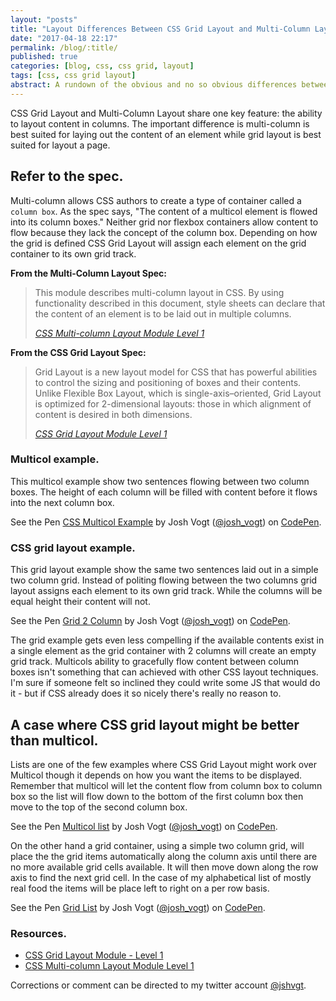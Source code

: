 ```yaml
---
layout: "posts"
title: "Layout Differences Between CSS Grid Layout and Multi-Column Layout"
date: "2017-04-18 22:17"
permalink: /blog/:title/
published: true
categories: [blog, css, css grid, layout]
tags: [css, css grid layout]
abstract: A rundown of the obvious and no so obvious differences between CSS Grid layout and Multi-Column layout.
---
```



CSS Grid Layout and Multi-Column Layout share one key feature: the ability to layout content in columns. The important difference is multi-column is best suited for laying out the content of an element while grid layout is best suited for layout a page.

## Refer to the spec.

Multi-column allows CSS authors to create a type of container called a `column box`. As the spec says, "The content of a multicol element is flowed into its column boxes." Neither grid nor flexbox containers allow content to flow because they lack the concept of the column box. Depending on how the grid is defined CSS Grid Layout will assign each element on the grid container to its own grid track.

**From the Multi-Column Layout Spec:**

<blockquote cite="https://drafts.csswg.org/static/css-multicol/#introduction">
<p>This module describes multi-column layout in CSS. By using functionality described in this document, style sheets can declare that the content of an element is to be laid out in multiple columns.</p>
  <cite><a href="https://drafts.csswg.org/static/css-multicol/#introduction">CSS Multi-column Layout Module Level 1</a></cite>
</blockquote>

**From the CSS Grid Layout Spec:**

<blockquote cite="https://drafts.csswg.org/css-grid/#intro">
<p>
Grid Layout is a new layout model for CSS that has powerful abilities to control the sizing and positioning of boxes and their contents. Unlike Flexible Box Layout, which is single-axis–oriented, Grid Layout is optimized for 2-dimensional layouts: those in which alignment of content is desired in both dimensions.</p>
<cite><a href="https://drafts.csswg.org/css-grid/#intro">CSS Grid Layout Module Level 1</a></cite>
</blockquote>

### Multicol example.

This multicol example show two sentences flowing between two column boxes. The height of each column will be filled with content before it flows into the next column box.

<p data-height="520" data-theme-id="0" data-slug-hash="028aa7c1e4c221332024b555aa8f4394" data-default-tab="result" data-user="josh_vogt" data-embed-version="2" data-pen-title="CSS Multicol Example" class="codepen">See the Pen <a href="https://codepen.io/josh_vogt/pen/028aa7c1e4c221332024b555aa8f4394/">CSS Multicol Example</a> by Josh Vogt (<a href="http://codepen.io/josh_vogt">@josh_vogt</a>) on <a href="http://codepen.io">CodePen</a>.</p>
<script async src="https://production-assets.codepen.io/assets/embed/ei.js"></script>

### CSS grid layout example.

This grid layout example show the same two sentences laid out in a simple two column grid. Instead of politing flowing between the two columns grid layout assigns each element to its own grid track. While the columns will be equal height their content will not.

<p data-height="520" data-theme-id="0" data-slug-hash="20b289f291828106d28228358e27bbe5" data-default-tab="result" data-user="josh_vogt" data-embed-version="2" data-pen-title="Grid 2 Column" class="codepen">See the Pen <a href="https://codepen.io/josh_vogt/pen/20b289f291828106d28228358e27bbe5/">Grid 2 Column</a> by Josh Vogt (<a href="http://codepen.io/josh_vogt">@josh_vogt</a>) on <a href="http://codepen.io">CodePen</a>.</p>
<script async src="https://production-assets.codepen.io/assets/embed/ei.js"></script>

The grid example gets even less compelling if the available contents exist in a single element as the grid container with 2 columns will create an empty grid track. Multicols ability to gracefully flow content between column boxes isn't something that can achieved with other CSS layout techniques. I'm sure if someone felt so inclined they could write some JS that would do it - but if CSS already does it so nicely there's really no reason to.

## A case where CSS grid layout might be better than multicol.

Lists are one of the few examples where CSS Grid Layout might work over Multicol though it depends on how you want the items to be displayed. Remember that multicol will let the content flow from column box to column box so the list will flow down to the bottom of the first column box then move to the top of the second column box.

<p data-height="265" data-theme-id="0" data-slug-hash="fdce8ea3c4254615d41d1b16db84c852" data-default-tab="result" data-user="josh_vogt" data-embed-version="2" data-pen-title="Multicol list" class="codepen">See the Pen <a href="https://codepen.io/josh_vogt/pen/fdce8ea3c4254615d41d1b16db84c852/">Multicol list</a> by Josh Vogt (<a href="http://codepen.io/josh_vogt">@josh_vogt</a>) on <a href="http://codepen.io">CodePen</a>.</p>
<script async src="https://production-assets.codepen.io/assets/embed/ei.js"></script>

On the other hand a grid container, using a simple two column grid, will place the the grid items automatically along the column axis until there are no more available grid cells available. It will then move down along the row axis to find the next grid cell. In the case of my alphabetical list of mostly real food the items will be place left to right on a per row basis.

<p data-height="265" data-theme-id="0" data-slug-hash="d9beba89e279fc15f1cf506f73d7293b" data-default-tab="result" data-user="josh_vogt" data-embed-version="2" data-pen-title="Grid List" class="codepen">See the Pen <a href="https://codepen.io/josh_vogt/pen/d9beba89e279fc15f1cf506f73d7293b/">Grid List</a> by Josh Vogt (<a href="http://codepen.io/josh_vogt">@josh_vogt</a>) on <a href="http://codepen.io">CodePen</a>.</p>
<script async src="https://production-assets.codepen.io/assets/embed/ei.js"></script>

### Resources.

- [CSS Grid Layout Module - Level 1](https://drafts.csswg.org/css-grid/)
- [CSS Multi-column Layout Module Level 1](https://drafts.csswg.org/static/css-multicol/)

Corrections or comment can be directed to my twitter account [@jshvgt](https://twitter.com/jshvgt).
